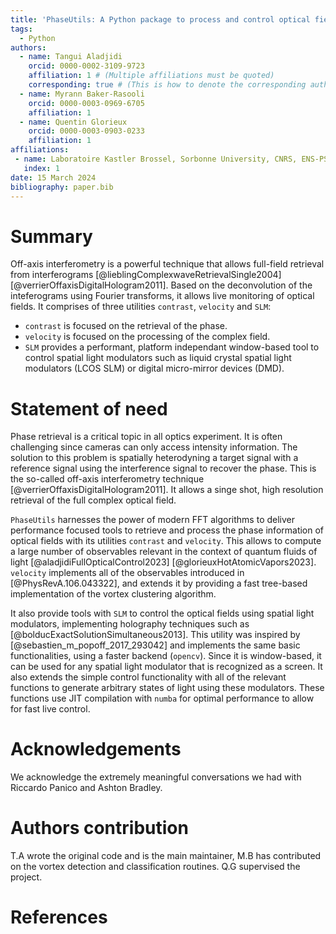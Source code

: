 ```yaml
---
title: 'PhaseUtils: A Python package to process and control optical fields'
tags:
  - Python
authors:
  - name: Tangui Aladjidi
    orcid: 0000-0002-3109-9723
    affiliation: 1 # (Multiple affiliations must be quoted)
    corresponding: true # (This is how to denote the corresponding author)
  - name: Myrann Baker-Rasooli
    orcid: 0000-0003-0969-6705
    affiliation: 1
  - name: Quentin Glorieux
    orcid: 0000-0003-0903-0233
    affiliation: 1
affiliations:
 - name: Laboratoire Kastler Brossel, Sorbonne University, CNRS, ENS-PSL University, Collège de France; 4 Place Jussieu, 75005 Paris, France
   index: 1
date: 15 March 2024
bibliography: paper.bib
---
```


# Summary

Off-axis interferometry is a powerful technique that allows full-field retrieval from interferograms [@lieblingComplexwaveRetrievalSingle2004]
[@verrierOffaxisDigitalHologram2011].
Based on the deconvolution of the inteferograms using Fourier transforms, it allows live monitoring of optical fields.
It comprises of three utilities `contrast`, `velocity` and `SLM`:
- `contrast` is focused on the retrieval of the phase.
- `velocity` is focused on the processing of the complex field.
- `SLM` provides a performant, platform independant window-based tool to control spatial light modulators such as liquid crystal spatial light modulators (LCOS SLM) or digital micro-mirror devices (DMD).

# Statement of need

Phase retrieval is a critical topic in all optics experiment.
It is often challenging since cameras can only access intensity information.
The solution to this problem is spatially heterodyning a target signal with a reference signal using the interference signal to recover the phase.
This is the so-called off-axis interferometry technique [@verrierOffaxisDigitalHologram2011].
It allows a singe shot, high resolution retrieval of the full complex optical field.

`PhaseUtils` harnesses the power of modern FFT algorithms to deliver performance focused tools to retrieve and process the phase information of optical fields with its utilities `contrast` and `velocity`.
This allows to compute a large number of observables relevant in the context of quantum fluids of light [@aladjidiFullOpticalControl2023] [@glorieuxHotAtomicVapors2023].
`velocity` implements all of the observables introduced in [@PhysRevA.106.043322], and extends it by providing a fast tree-based implementation of the vortex clustering algorithm.

It also provide tools with `SLM` to control the optical fields using spatial light modulators, implementing holography techniques such as [@bolducExactSolutionSimultaneous2013].
This utility was inspired by [@sebastien_m_popoff_2017_293042] and implements the same basic functionalities, using a faster backend (`opencv`). 
Since it is window-based, it can be used for any spatial light modulator that is recognized as a screen.
It also extends the simple control functionality with all of the relevant functions to
generate arbitrary states of light using these modulators. 
These functions use JIT compilation with `numba` for optimal performance to allow for fast live control.


# Acknowledgements

We acknowledge the extremely meaningful conversations we had with Riccardo Panico and Ashton Bradley.

# Authors contribution

T.A wrote the original code and is the main maintainer, M.B has contributed on the vortex detection and classification routines. Q.G supervised the project.

# References
